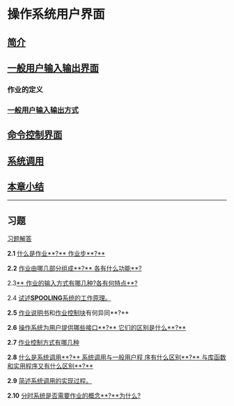 # 操作系统用户界面

## [简介](x-devonthink-item://9CFB5E78-CFFB-4B52-87A7-6029E080D9CA?page=34)

## [一般用户输入输出界面](x-devonthink-item://9CFB5E78-CFFB-4B52-87A7-6029E080D9CA?page=35)

### 作业的定义
### [一般用户输入输出方式](x-devonthink-item://9CFB5E78-CFFB-4B52-87A7-6029E080D9CA?page=36)

## [命令控制界面](x-devonthink-item://9CFB5E78-CFFB-4B52-87A7-6029E080D9CA?page=38)

## [系统调用](x-devonthink-item://9CFB5E78-CFFB-4B52-87A7-6029E080D9CA?page=43)


## [本章小结](x-devonthink-item://9CFB5E78-CFFB-4B52-87A7-6029E080D9CA?page=47)

---


## 习题
[习题解答](x-devonthink-item://E6E3C650-A556-4F7F-913C-C367319BCF94?page=10)      

**2.1** [什么是作业**?** 作业步**?**](x-devonthink-item://23C18DE2-B1FC-4C73-A056-E4A7C878FA4F?page=11)

**2.2** [作业由哪几部分组成**?** 各有什么功能**?](x-devonthink-item://23C18DE2-B1FC-4C73-A056-E4A7C878FA4F?page=13) 

2.3[** 作业的输入方式有哪几种?各有何特点**? ](x-devonthink-item://23C18DE2-B1FC-4C73-A056-E4A7C878FA4F?page=15)

2.4 [试述**SPOOLING**系统的工作原理。](x-devonthink-item://23C18DE2-B1FC-4C73-A056-E4A7C878FA4F?page=21)

**2.5** [作业说明书](x-devonthink-item://23C18DE2-B1FC-4C73-A056-E4A7C878FA4F?page=24)和[作业控制块](x-devonthink-item://23C18DE2-B1FC-4C73-A056-E4A7C878FA4F?page=25)有何异同**?**

**2.6** [操作系统为用户提供哪些接口**?** 它们的区别是什么**?**](x-devonthink-item://23C18DE2-B1FC-4C73-A056-E4A7C878FA4F?page=26)

**2.7** [作业控制方式有哪几种](x-devonthink-item://23C18DE2-B1FC-4C73-A056-E4A7C878FA4F?page=27)

**2.8** [什么是系统调用**?** 系统调用与一般用户程 序有什么区别**?** 与库函数和实用程序又有什么区别**?**](x-devonthink-item://23C18DE2-B1FC-4C73-A056-E4A7C878FA4F?page=29)

**2.9** [简述系统调用的实现过程。](x-devonthink-item://23C18DE2-B1FC-4C73-A056-E4A7C878FA4F?page=30)

**2.10** [分时系统是否需要作业的概念**?**为什么?](x-devonthink-item://23C18DE2-B1FC-4C73-A056-E4A7C878FA4F?page=31)

